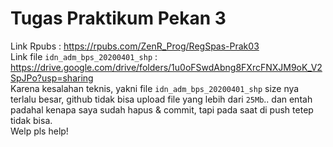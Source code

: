 # Tugas Praktikum Pekan 3  
Link Rpubs : https://rpubs.com/ZenR_Prog/RegSpas-Prak03  
Link file `idn_adm_bps_20200401_shp` : https://drive.google.com/drive/folders/1u0oFSwdAbng8FXrcFNXJM9oK_V2SpJPo?usp=sharing  
Karena kesalahan teknis, yakni file `idn_adm_bps_20200401_shp` size nya terlalu besar,
github tidak bisa upload file yang lebih dari `25Mb`.. dan entah padahal kenapa saya sudah hapus & commit,
tapi pada saat di push tetep tidak bisa.  
Welp pls help!  
